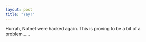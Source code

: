 ```yaml
---
layout: post
title: "Yay!"
---
```

Hurrah, Notnet were hacked again. This is proving to be a bit of a
problem......

